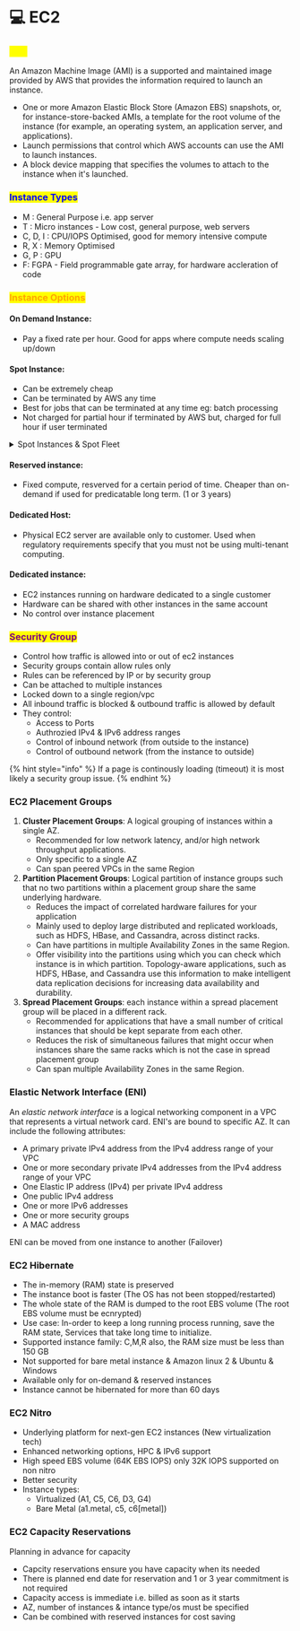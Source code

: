 # 💻 EC2

### <mark style="color:yellow;">AMI</mark>

An Amazon Machine Image (AMI) is a supported and maintained image provided by AWS that provides the information required to launch an instance.

* One or more Amazon Elastic Block Store (Amazon EBS) snapshots, or, for instance-store-backed AMIs, a template for the root volume of the instance (for example, an operating system, an application server, and applications).
* Launch permissions that control which AWS accounts can use the AMI to launch instances.
* A block device mapping that specifies the volumes to attach to the instance when it's launched.

### <mark style="color:blue;">Instance Types</mark>

* M : General Purpose i.e. app server
* T :  Micro instances - Low cost, general purpose, web servers
* C, D, I : CPU/IOPS Optimised, good for memory intensive compute
* R, X : Memory Optimised
* G, P : GPU
* F: FGPA - Field programmable gate array, for hardware accleration of code&#x20;

### <mark style="color:orange;">Instance Options</mark>

#### On Demand Instance:

* Pay a fixed rate per hour. Good for apps where compute needs scaling up/down

#### Spot Instance:

* Can be extremely cheap
* Can be terminated by AWS any time
* Best for jobs that can be terminated at any time eg: batch processing
* Not charged for partial hour if terminated by AWS but, charged for full hour if user terminated

<details>

<summary>Spot Instances &#x26; Spot Fleet</summary>

#### EC2 Spot Instance Request:

* Can get a discount of 90% compared to on-demand
* Define a max spot price & get the instance while current spot price  < max

#### Spt Instance Request Methods

* [Spot Instance requests](https://docs.aws.amazon.com/AWSEC2/latest/UserGuide/spot-requests.html#using-spot-instances-request)
* [Spot Fleet requests](https://docs.aws.amazon.com/AWSEC2/latest/UserGuide/spot-fleet-requests.html#create-spot-fleet)
* [EC2 Fleet requests](https://docs.aws.amazon.com/AWSEC2/latest/UserGuide/manage-ec2-fleet.html#create-ec2-fleet)

</details>

#### Reserved instance:

* Fixed compute, resverved for a certain period of time. Cheaper than on-demand if used for predicatable long term. (1 or 3 years)

#### Dedicated Host:&#x20;

* Physical EC2 server are available only to customer. Used when regulatory requirements specify that you must not be using multi-tenant computing.

#### Dedicated instance:

* EC2 instances running on hardware dedicated to a single customer
* Hardware can be shared with other instances in the same account
* No control over instance placement

### <mark style="color:purple;">Security Group</mark>

* Control how traffic is allowed into or out of ec2 instances
* Security groups contain allow rules only
* Rules can be referenced by IP or by security group
* Can be attached to multiple instances
* Locked down to a single region/vpc
* All inbound traffic is blocked & outbound traffic is allowed by default
* They control:
  * Access to Ports
  * Authrozied IPv4 & IPv6 address ranges
  * Control of inbound network (from outside to the instance)
  * Control of outbound network (from the instance to outside)

{% hint style="info" %}
If a page is continously loading (timeout) it is most likely a security group issue.
{% endhint %}

### EC2 Placement Groups

1. **Cluster Placement Groups**: A logical grouping of instances within a single AZ.
   * Recommended for low network latency, and/or high network throughput applications.
   * Only specific to a single AZ
   * Can span peered VPCs in the same Region
2. **Partition Placement Groups**: Logical partition of instance groups such that no two partitions within a placement group share the same underlying hardware.
   * Reduces the impact of correlated hardware failures for your application
   * Mainly used to deploy large distributed and replicated workloads, such as HDFS, HBase, and Cassandra, across distinct racks.
   * Can have partitions in multiple Availability Zones in the same Region.
   * Offer visibility into the partitions using which you can check which instance is in which partition. Topology-aware applications, such as HDFS, HBase, and Cassandra use this information to make intelligent data replication decisions for increasing data availability and durability.
3. **Spread Placement Groups**: each instance within a spread placement group will be placed in a different rack.
   * Recommended for applications that have a small number of critical instances that should be kept separate from each other.
   * Reduces the risk of simultaneous failures that might occur when instances share the same racks which is not the case in spread placement group
   * Can span multiple Availability Zones in the same Region.

### Elastic Network Interface (ENI)

An _elastic network interface_ is a logical networking component in a VPC that represents a virtual network card. ENI's are bound to specific AZ. It can include the following attributes:

* A primary private IPv4 address from the IPv4 address range of your VPC
* One or more secondary private IPv4 addresses from the IPv4 address range of your VPC
* One Elastic IP address (IPv4) per private IPv4 address
* One public IPv4 address
* One or more IPv6 addresses
* One or more security groups
* A MAC address

ENI can be moved from one instance to another (Failover)

### EC2 Hibernate

* The in-memory (RAM) state is preserved
* The instance boot is faster (The OS has not been stopped/restarted)
* The whole state of the RAM is dumped to the root EBS volume (The root EBS volume must be ecnrypted)
* Use case: In-order to keep a long running process running, save the RAM state, Services that take long time to initialize.
* Supported instance family: C,M,R also, the RAM size must be less than 150 GB
* Not supported for bare metal instance & Amazon linux 2 & Ubuntu & Windows
* Available only for on-demand & reserved instances
* Instance cannot be hibernated for more than 60 days

### EC2 Nitro

* Underlying platform for next-gen EC2 instances (New virtualization tech)
* Enhanced networking options, HPC & IPv6 support&#x20;
* High speed EBS volume (64K EBS IOPS) only 32K IOPS supported on non nitro&#x20;
* Better security
* Instance types:&#x20;
  * Virtualized (A1, C5, C6, D3, G4)
  * Bare Metal (a1.metal, c5, c6\[metal])

### EC2 Capacity Reservations&#x20;

Planning in advance for capacity

* Capcity reservations ensure you have capacity when its needed&#x20;
* There is planned end date for reservation and 1 or 3 year commitment is not required
* Capacity access is immediate i.e. billed as soon as it starts
* AZ, number of instances & intance type/os must be specified
* Can be combined with reserved instances for cost saving
